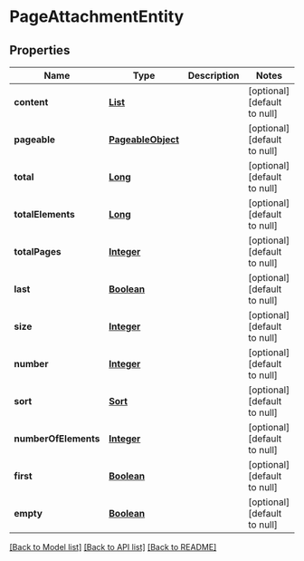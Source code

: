 # PageAttachmentEntity
## Properties

Name | Type | Description | Notes
------------ | ------------- | ------------- | -------------
**content** | [**List**](AttachmentProjection) |  | [optional] [default to null]
**pageable** | [**PageableObject**](PageableObject) |  | [optional] [default to null]
**total** | [**Long**](long) |  | [optional] [default to null]
**totalElements** | [**Long**](long) |  | [optional] [default to null]
**totalPages** | [**Integer**](integer) |  | [optional] [default to null]
**last** | [**Boolean**](boolean) |  | [optional] [default to null]
**size** | [**Integer**](integer) |  | [optional] [default to null]
**number** | [**Integer**](integer) |  | [optional] [default to null]
**sort** | [**Sort**](Sort) |  | [optional] [default to null]
**numberOfElements** | [**Integer**](integer) |  | [optional] [default to null]
**first** | [**Boolean**](boolean) |  | [optional] [default to null]
**empty** | [**Boolean**](boolean) |  | [optional] [default to null]

[[Back to Model list]](../README#documentation-for-models) [[Back to API list]](../README#documentation-for-api-endpoints) [[Back to README]](../README)

